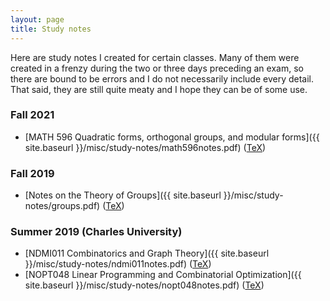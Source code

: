 ```yaml
---
layout: page
title: Study notes
---
```


Here are study notes I created for certain classes. Many of them were created in a frenzy during the two or three days preceding an exam, so there are bound to be errors and I do not necessarily include every detail. That said, they are still quite meaty and I hope they can be of some use. 

<!---
## Winter 2020

+ [MATH 457 Honours Algebra 4]({{ site.baseurl }}/misc/study-notes/math457.pdf) ([TeX]({{ site.baseurl }}/misc/study-notes/math457.tex))
--->

### Fall 2021

+ [MATH 596 Quadratic forms, orthogonal groups, and modular forms]({{ site.baseurl }}/misc/study-notes/math596notes.pdf) ([TeX](https://raw.githubusercontent.com/marcelgoh/marcelgoh.github.io/master/misc/study-notes/math596notes.tex))

### Fall 2019

+ [Notes on the Theory of Groups]({{ site.baseurl }}/misc/study-notes/groups.pdf) ([TeX](https://raw.githubusercontent.com/marcelgoh/marcelgoh.github.io/master/misc/study-notes/groups.tex))

### Summer 2019 (Charles University)

+ [NDMI011 Combinatorics and Graph Theory]({{ site.baseurl }}/misc/study-notes/ndmi011notes.pdf) ([TeX](https://raw.githubusercontent.com/marcelgoh/marcelgoh.github.io/master/misc/study-notes/ndmi011notes.tex))
+ [NOPT048 Linear Programming and Combinatorial Optimization]({{ site.baseurl }}/misc/study-notes/nopt048notes.pdf) ([TeX](https://raw.githubusercontent.com/marcelgoh/marcelgoh.github.io/master/misc/study-notes/nopt048notes.tex))
